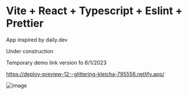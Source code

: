 # Vite + React + Typescript + Eslint + Prettier

App inspired by daily.dev

Under construction

Temporary demo link version fo 6/1/2023

https://deploy-preview-12--glittering-kleicha-795556.netlify.app/

![image](https://user-images.githubusercontent.com/46853050/209478992-21820ccb-ae96-44ad-9e06-2cc306109d9c.png)

